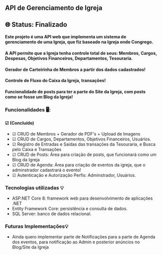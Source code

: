 ## API de Gerenciamento de Igreja
## 🌐 Status: Finalizado

#### Este projeto é uma API web que implementa um sistema de gerenciamento de uma Igreja, que fiz baseado na Igreja onde Congrego.
#### A API permite que a Igreja tenha controle total de seus: Membros, Cargos, Despesas, Objetivos Financeiros, Departamentos, Tesouraria.
#### Gerador de Carteirinha de Membros a partir dos dados cadastrados!
#### Controle de Fluxo do Caixa da Igreja, transações!
#### Funcionalidade de posts para ter a parte do Site da Igreja, com posts como se fosse um Blog da Igreja!

### Funcionalidades 🖥️:
#### ☑ (Concluído) 

- ☑ CRUD de Membros + Gerador de PDF's + Upload de Imagens 
- ☑ CRUD de Cargos, Departamentos, Objetivos Financeiros, Usuários.
- ☑ Registro de Entradas e Saídas das transações da Tesouraria, e Busca pelo Caixa e Transações
- ☑ CRUD de Posts: Área para criação de posts, que funcionará como um Blog da Igreja
- ☑ CRUD de Agenda: Área para criação de eventos da igreja, que o adminstrador cadastrará o evento!
- ☑ Autenticação e Autorização Perfis: Adminstrador, Usuários.

### Tecnologias utilizadas 💡

- ASP.NET Core 8: framework web para desenvolvimento de aplicações .NET
- Entity Framework Core: persistência e consulta de dados.
- SQL Server: banco de dados relacional.

### Futuras Implementações💡
- Ainda quero implementar parte de Notificações para a parte de Agenda dos eventos, para notificação ao Admin e posterior anúncios no Blog/Site da Igreja
